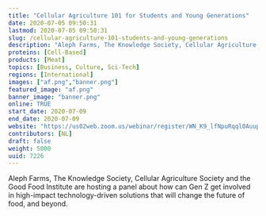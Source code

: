 ```yaml
---
title: "Cellular Agriculture 101 for Students and Young Generations"
date: 2020-07-05 09:50:31
lastmod: 2020-07-05 09:50:31
slug: /cellular-agriculture-101-students-and-young-generations
description: "Aleph Farms, The Knowledge Society, Cellular Agriculture Society and the Good Food Institute are hosting a panel about how can Gen Z get involved in high-impact technology-driven solutions that will change the future of food, and beyond."
proteins: [Cell-Based]
products: [Meat]
topics: [Business, Culture, Sci-Tech]
regions: [International]
images: ["af.png","banner.png"]
featured_image: "af.png"
banner_image: "banner.png"
online: TRUE
start_date: 2020-07-09
end_date: 2020-07-09
website: "https://us02web.zoom.us/webinar/register/WN_K9_lfNpuRqql0AuupLZHaw"
contributors: [NL]
draft: false
weight: 5000
uuid: 7226
---
```

<p>Aleph Farms, The Knowledge Society, Cellular Agriculture Society and the Good Food Institute are hosting a panel about how can Gen Z get involved in high-impact technology-driven solutions that will change the future of food, and beyond.</p>

